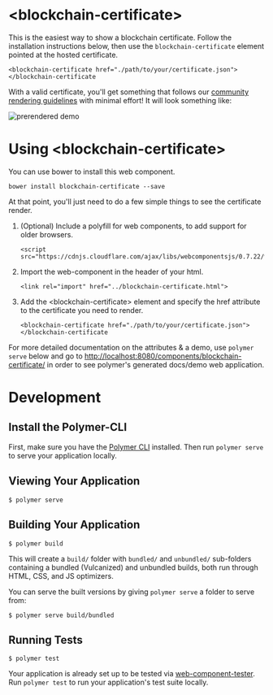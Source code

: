 # \<blockchain-certificate\>

This is the easiest way to show a blockchain certificate. Follow the installation instructions below, then use the `blockchain-certificate` element pointed at the hosted certificate.

```
<blockchain-certificate href="./path/to/your/certificate.json">
</blockchain-certificate
```

With a valid certificate, you'll get something that follows our [community rendering guidelines](http://www.blockcerts.org/guide/display-guidelines.html) with minimal effort! It will look something like:

![prerendered demo](https://github.com/blockchain-certificates/cert-web-component/blob/master/demo/prerendered-demo.png)

# Using \<blockchain-certificate\>
You can use bower to install this web component.

```
bower install blockchain-certificate --save
```

At that point, you'll just need to do a few simple things to see the certificate render.

1. (Optional) Include a polyfill for web components, to add support for older browsers.
    ```
    <script src="https://cdnjs.cloudflare.com/ajax/libs/webcomponentsjs/0.7.22/webcomponents.min.js">
    ```
2. Import the web-component in the header of your html.
    ```
    <link rel="import" href="../blockchain-certificate.html">
    ```
3. Add the \<blockchain-certificate\> element and specify the href attribute to the certificate you need to render.
    ```
    <blockchain-certificate href="./path/to/your/certificate.json">
    </blockchain-certificate
    ```

For more detailed documentation on the attributes & a demo, use `polymer serve` below and go to [http://localhost:8080/components/blockchain-certificate/](http://localhost:8080/components/blockchain-certificate/) in order to see polymer's generated docs/demo web application.

# Development
## Install the Polymer-CLI

First, make sure you have the [Polymer CLI](https://www.npmjs.com/package/polymer-cli) installed. Then run `polymer serve` to serve your application locally.

## Viewing Your Application

```
$ polymer serve
```

## Building Your Application

```
$ polymer build
```

This will create a `build/` folder with `bundled/` and `unbundled/` sub-folders
containing a bundled (Vulcanized) and unbundled builds, both run through HTML,
CSS, and JS optimizers.

You can serve the built versions by giving `polymer serve` a folder to serve
from:

```
$ polymer serve build/bundled
```

## Running Tests

```
$ polymer test
```

Your application is already set up to be tested via [web-component-tester](https://github.com/Polymer/web-component-tester). Run `polymer test` to run your application's test suite locally.
